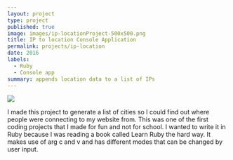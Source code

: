 ```yaml
---
layout: project
type: project
published: true
image: images/ip-locationProject-500x500.png
title: IP to location Console Application
permalink: projects/ip-location
date: 2016
labels:
  - Ruby
  - Console app
summary: appends location data to a list of IPs
---
```


<img class="ui image" src="{{ site.baseurl }}/images/ip-locationProject.png">

I made this project to generate a list of cities so I could find out where people were connecting to my website from. This was one of the first coding projects that I made for fun and not for school. I wanted to write it in Ruby because I was reading a book called Learn Ruby the hard way. It makes use of arg c and v and has different modes that can be changed by user input.
